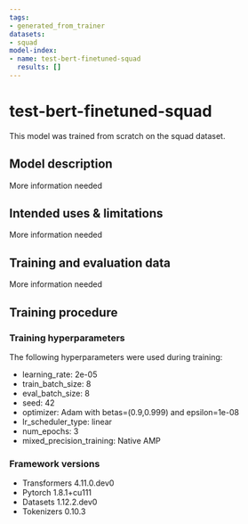 ```yaml
---
tags:
- generated_from_trainer
datasets:
- squad
model-index:
- name: test-bert-finetuned-squad
  results: []
---
```


<!-- This model card has been generated automatically according to the information the Trainer had access to. You
should probably proofread and complete it, then remove this comment. -->

# test-bert-finetuned-squad

This model was trained from scratch on the squad dataset.

## Model description

More information needed

## Intended uses & limitations

More information needed

## Training and evaluation data

More information needed

## Training procedure

### Training hyperparameters

The following hyperparameters were used during training:
- learning_rate: 2e-05
- train_batch_size: 8
- eval_batch_size: 8
- seed: 42
- optimizer: Adam with betas=(0.9,0.999) and epsilon=1e-08
- lr_scheduler_type: linear
- num_epochs: 3
- mixed_precision_training: Native AMP

### Framework versions

- Transformers 4.11.0.dev0
- Pytorch 1.8.1+cu111
- Datasets 1.12.2.dev0
- Tokenizers 0.10.3
